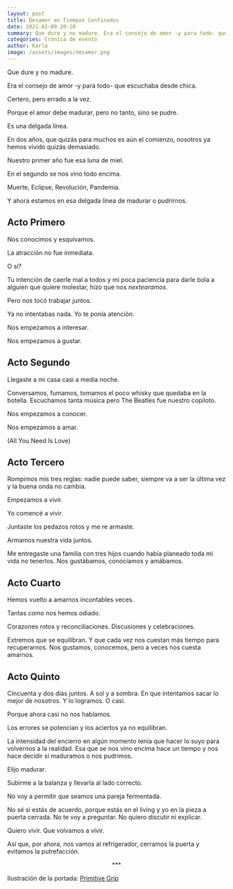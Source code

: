 ```yaml
---
layout: post
title: Desamor en Tiempos Confinados
date: 2021-02-09 20:10
summary: Que dure y no madure. Era el consejo de amor -y para todo- que escuchaba desde chica. Certero, pero errado a la vez. Porque el amor debe madurar, pero no tanto, sino se pudre. Es una delgada línea.
categories: Crónica de evento
author: Karla
image: /assets/images/desamor.png
---
```


Que dure y no madure.

Era el consejo de amor -y para todo- que escuchaba desde chica.

Certero, pero errado a la vez.

Porque el amor debe madurar, pero no tanto, sino se pudre.

Es una delgada línea.

En dos años, que quizás para muchos es aún el comienzo, nosotros ya hemos vivido quizás  demasiado.

Nuestro primer año fue esa luna de miel.

En el segundo se nos vino todo encima.

Muerte, Eclipse, Revolución, Pandemia.

Y ahora estamos en esa delgada línea de madurar o pudrirnos.


## Acto Primero

Nos conocimos y esquivamos.

La atracción no fue inmediata.

O sí?

Tu intención de caerle mal a todos y mi poca paciencia para darle bola a alguien que quiere  molestar, hizo que nos *nextearamos*.

Pero nos tocó trabajar juntos.

Ya no intentabas nada. Yo te ponía atención.

Nos empezamos a interesar.

Nos empezamos a gustar.


## Acto Segundo


Llegaste a mi casa casi a media noche.

Conversamos, fumamos, tomamos el poco whisky que quedaba en la botella. Escuchamos tanta música pero The Beatles fue nuestro copiloto.

Nos empezamos a conocer.

Nos empezamos a amar.

(All You Need Is Love)


## Acto Tercero


Rompimos mis tres reglas: nadie puede saber, siempre va a ser la última vez y la buena onda no cambia.

Empezamos a vivir.

Yo comencé a vivir.

Juntaste los pedazos rotos y me re armaste.

Armamos nuestra vida juntos.

Me entregaste una familia con tres hijos cuando había planeado toda mi vida no tenerlos. Nos gustábamos, conocíamos y amábamos.



## Acto Cuarto


Hemos vuelto a amarnos incontables veces.

Tantas como nos hemos odiado.

Corazones rotos y reconciliaciones. Discusiones y celebraciones.

Extremos que se equilibran. Y que cada vez nos cuestan más tiempo para recuperarnos. Nos gustamos, conocemos, pero a veces nos cuesta amarnos.



## Acto Quinto


Cincuenta y dos días juntos. A sol y a sombra. En que intentamos sacar lo mejor de nosotros. Y lo logramos. O casi.

Porque ahora casi no nos hablamos.

Los errores se potencian y los aciertos ya no equilibran.

La intensidad del encierro en algún momento tenía que hacer lo suyo para volvernos a la  realidad. Esa que se nos vino encima hace un tiempo y nos hace decidir si maduramos o nos  pudrimos.

Elijo madurar.

Subirme a la balanza y llevarla al lado correcto.

No voy a permitir que seamos una pareja fermentada.

No sé si estás de acuerdo, porque estás en el living y yo en la pieza a puerta cerrada. No te voy a preguntar. No quiero discutir ni explicar.

Quiero vivir. Que volvamos a vivir.

Así  que,  por  ahora,  nos  vamos  al  refrigerador,  cerramos  la  puerta  y  evitamos  la putrefacción.




<center> *** </center>

Ilustración de la portada: [Primitive Grip](https://www.primitivegrip.com/)
